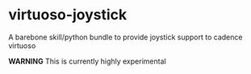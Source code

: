 # virtuoso-joystick
A barebone skill/python bundle to provide joystick support to cadence virtuoso

**WARNING**
This is currently highly experimental
